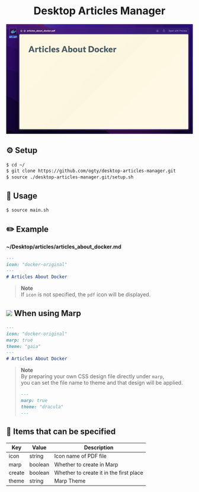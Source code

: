 <h1 align="center">Desktop Articles Manager</h1>

<div>
  <img src="./sample/sample.png" alt="sample image" />
</div>

## ⚙️ Setup

```zsh
$ cd ~/
$ git clone https://github.com/ogty/desktop-articles-manager.git
$ source ./desktop-articles-manager.git/setup.sh
```

## 📖 Usage

```zsh
$ source main.sh
```

## ✏️ Example

**~/Desktop/articles/articles_about_docker.md**

```md
---
icon: "docker-original"
---
# Articles About Docker
```

> **Note**<br />
> If `icon` is not specified, the `pdf` icon will be displayed.

## <img src="https://avatars.githubusercontent.com/u/20685754?s=200&v=4" width="2.5%" /> When using Marp

```md
---
icon: "docker-original"
marp: true
theme: "gaia"
---
# Articles About Docker
```

> **Note**<br />
> By preparing your own CSS design file directly under `marp`,<br />
> you can set the file name to theme and that design will be applied.
> ```md
> ---
> marp: true
> theme: "dracula"
> ---
> ```

## 📍 Items that can be specified

| Key    | Value   | Description                             |
| ------ | ------- | --------------------------------------- |
| icon   | string  | Icon name of PDF file                   |
| marp   | boolean | Whether to create in Marp               |
| create | boolean | Whether to create it in the first place |
| theme  | string  | Marp Theme                              |
